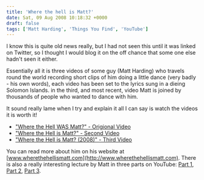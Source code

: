 ```yaml
---
title: 'Where the hell is Matt?'
date: Sat, 09 Aug 2008 10:18:32 +0000
draft: false
tags: ['Matt Harding', 'Things You Find', 'YouTube']
---
```


I know this is quite old news really, but I had not seen this until it was linked on Twitter, so I thought I would blog it on the off chance that some one else hadn't seen it either.

Essentially all it is three videos of some guy (Matt Harding) who travels round the world recording short clips of him doing a little dance (very badly - his own words), each video has been set to the lyrics sung in a dieing Solomon Islands. in the third, and most recent, video Matt is joined by thousands of people who wanted to dance with him.

It sound really lame when I try and explain it all I can say is watch the videos it is worth it! 

 - ["Where the Hell WAS Matt?" - Origional Video](http://www.youtube.com/watch?v=7WmMcqp670s)
 - ["Where the Hell is Matt?" - Second Video](http://www.youtube.com/watch?v=bNF_P281Uu4)
 - ["Where the Hell is Matt? (2008)" - Third Video](http://www.youtube.com/watch?v=zlfKdbWwruY)
 
You can read more about him on his website at [www.wherethehellismatt.com](http://www.wherethehellismatt.com). There is also a really interesting lecture by Matt in three parts on YouTube: [Part 1](http://www.youtube.com/watch?v=Z92o20KYH5g), [Part 2](http://www.youtube.com/watch?v=Z92o20KYH5g), [Part 3](http://www.youtube.com/watch?v=v2m6cSTx76U).